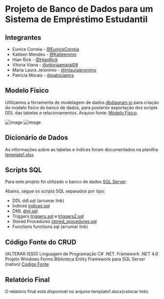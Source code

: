 # Projeto de Banco de Dados para um Sistema de Empréstimo Estudantil

##  Integrantes

* Eunice Correia - [@EuniceCorreia](https://github.com/eunicecorreia)
* Katleen Mendes - [@Katleenmm](https://github.com/katleenmm)
* Hian Rick - [@HianRick](https://github.com/hianrick)
* Vitoria Viana - [@vitoriaamaral09](https://github.com/vitoriaamaral09)
* Maria Laura Jeronimo - [@mlaurajeronimo](https://github.com/mlaurajeronimo)
* Patricia Morais - [@patriciamrs](https://github.com/patriciamrs)

## Modelo Físico 

Utilizamos a ferramenta de modelagem de dados [dbdiagram.io](http://dbdiagram.io) para criação do modelo físico do banco de dados, para posterior exportação dos scripts DDL das tabelas e relacionamentos.
Arquivo fonte: [Modelo Fisico](https://dbdiagram.io/d/673cfebbe9daa85aca0670a3).

![image](https://github.com/user-attachments/assets/9981d966-e22b-4082-b350-da2912cd68bb)
![image](https://github.com/user-attachments/assets/47b12566-9e63-406b-9f43-87c306ecddb8)

## Dicionário de Dados

As informações sobre as tabelas e índices foram documentados na planilha [template1.xlsx](https://github.com/vitoriaamaral09/Banco-de-dados-2/blob/main/excel%20financiamento%20estudantil.xlsx).

## Scripts SQL

Para este projeto foi utilizado o banco de dados [SQL Server](https://www.microsoft.com/pt-br/sql-server/sql-server-downloads).

Abaixo, segue os scripts SQL separados por tipo:

* DDL ddl.sql (arrumar link)
* Índices [indices.sql](https://github.com/vitoriaamaral09/Banco-de-dados-2/blob/main/Indices)
* DML [dml.sql](https://github.com/vitoriaamaral09/Banco-de-dados-2/blob/main/PopularTabelas)
* Triggers [triggers.sql](https://github.com/vitoriaamaral09/Banco-de-dados-2/blob/main/trigger.txt) e [triggers2.sql](https://github.com/vitoriaamaral09/Banco-de-dados-2/blob/main/Trigger%201)
* Stored Procedures [stored_procedures.sql](https://github.com/vitoriaamaral09/Banco-de-dados-2/blob/main/Stored%20Procedure%201)
* Functions functions.sql (arrumar link)

## Código Fonte do CRUD

(ALTERAR ISSO) Linguagem de Programação C# .NET.
Framework .NET 4.6
Projeto Windows Forms
Biblioteca Entity Framework para SQL Server (nativo)
[Codigo Fonte](https://github.com/vitoriaamaral09/Banco-de-dados-2/blob/main/CRUD.py)

## Relatório Final

O relatório final está disponível no arquivo template1.docx(colocar link).
